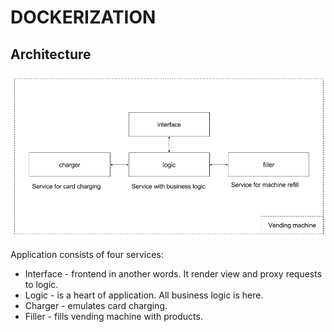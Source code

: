 # DOCKERIZATION

## Architecture

![Architecture](/architecture_diagram.png)

Application consists of four services:
 - Interface - frontend in another words. It render view and proxy requests to logic.
 - Logic - is a heart of application. All business logic is here.
 - Charger - emulates card charging.
 - Filler - fills vending machine with products.
